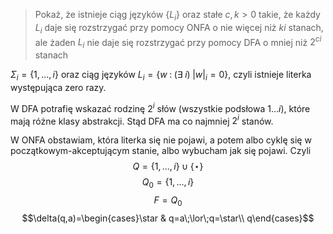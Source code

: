 > Pokaż, że istnieje ciąg języków $\{L_i\}$ oraz stałe $c,k>0$ takie, że każdy $L_i$ daje się rozstrzygać przy pomocy ONFA o nie więcej niż $ki$ stanach, ale żaden $L_i$ nie daje się rozstrzygać przy pomocy DFA o mniej niż $2^{ci}$ stanach

$\Sigma_i=\{1,...,i\}$ oraz ciąg języków $L_i=\{w\;:\;(\exists\;i)\;|w|_i=0\}$, czyli istnieje literka występująca zero razy. 

W DFA potrafię wskazać rodzinę $2^i$ słów (wszystkie podsłowa $1...i$), które mają różne klasy abstrakcji. Stąd DFA ma co najmniej $2^i$ stanów. 

W ONFA obstawiam, która literka się nie pojawi, a potem albo cyklę się w początkowym-akceptującym stanie, albo wybucham jak się pojawi. Czyli
$$Q=\{1,..., i\}\cup\{\star\}$$
$$Q_0=\{1,...,i\}$$
$$F=Q_0$$
$$\delta(q,a)=\begin{cases}\star & q=a\;\lor\;q=\star\\ q\end{cases}$$